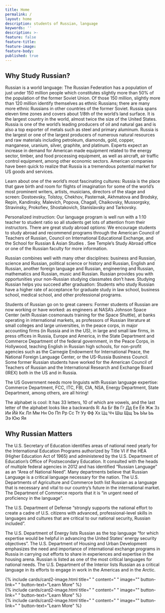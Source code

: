 ```yaml
---
title: Home
permalink: /
layout: home
description: students of Russian, language
keywords: ''
description: >-
feature: false
feature-title: 
feature-image: 
feature-body: 
published: true
---
```


## Why Study Russian?
  
Russian is a world language: The Russian Federation has a population of just under 150 million people which constitutes slightly more than 50% of the population of the former Soviet Union. Of those 150 million, slightly more than 120 million identify themselves as ethnic Russians; there are many more ethnic Russians in other countries of the former Soviet. Russia spans eleven time zones and covers about 1/8th of the world’s land surface. It is the largest country in the world, almost twice the size of the United States.
Russia is one of the world’s leading producers of oil and natural gas and is also a top exporter of metals such as steel and primary aluminum. Russia is the largest or one of the largest producers of numerous natural resources and raw materials including petroleum, diamonds, gold, copper, manganese, uranium, silver, graphite, and platinum. Experts expect an increase in demand for American made equipment related to the energy sector, timber, and food processing equipment, as well as aircraft, air traffic control equipment, among other economic sectors. American companies have been quick to realize that Russia is a tremendous potential market for US goods and services.

Learn about one of the world’s most fascinating cultures: Russia is the place that gave birth and room for flights of imagination for some of the world’s most prominent writers, artists, musicians, directors of the stage and screen: Dostoevsky, Tolstoy, Chekhov, Pasternak, Akhmatova and Brodsky, Repin, Kandinsky, Malevich, Popova, Chagall, Chaikovsky, Mussorgsky, Stravinsky, Prokofiev, Shostakovich, Stanislavsky and Tarkovsky.

Personalized instruction: Our language program is well run with a 1:10 teacher to student ratio so all students get lots of attention from their instructors.
There are great study abroad options: We encourage students to study abroad and recommend programs through the American Council of Teachers of Russian, Council on International Educational Exchange, and the School for Russian & Asian Studies . See Temple’s Study Abroad office or one of the Russian faculty for more information.

Russian combines well with many other disciplines: business and Russian, science and Russian, political science or history and Russian, English and Russian, another foreign language and Russian, engineering and Russian, mathematics and Russian, music and Russian. Russian provides you with opportunities your non-Russian studying classmates don’t have.
Studying Russian helps you succeed after graduation: Students who study Russian have a higher rate of acceptance for graduate study in law school, business school, medical school, and other professional programs.

Students of Russian go on to great careers: Former students of Russian are now working or have worked: as engineers at NASA’s Johnson Space Center (with Russian cosmonauts training for the Space Shuttle), at banks operating in international markets, as professors of Russian literature at small colleges and large universities, in the peace corps, in major accounting firms (in Russia and in the US), in large and small law firms, in press offices in Russia, Europe and America, in the State Department and Commerce Department of the federal government, in the Peace Corps, in Hollywood,  teaching English in Russian high schools, for non-profit agencies such as the Carnegie Endowment for International Peace, the National Foreign Language Center, or the US-Russia Business Council. Some former Russian students have worked for the American Council of Teachers of Russian and the International Research and Exchange Board (IREX) both in the US and in Russia.

The US Government needs more linguists with Russian language expertise: Commerce Department, FCC, ITC, FBI, CIA, NSA, Energy Department, State Department, among others, are all hiring!

The alphabet is cool: It has 33 letters, 10 of which are vowels, and the last letter of the alphabet looks like a backwards R:
Аа Бг Вв Гг Дд Ее Ёё Жж Зз Ии Йй
Кк Лл Мм Нн Оо Пп Рр Сс Тт Уу Фф
Хх Цц Чч Шш Щщ Ъь Ыы Ьь Ээ Юю Яя
  
## Why Russian Matters
  
The U.S. Secretary of Education identifies areas of national need yearly for the International Education Programs authorized by Title VI if the HEA (Higher Education Act of 1965) and administered by the U.S. Department of Education’s Office of Postsecondary Education. It consulted with the heads of multiple federal agencies in 2012 and has identified “Russian Language” as an “Area of National Need”.
Many departments believe that Russian Language is a critical language necessary for the nation.
The U.S. Departments of Agriculture and Commerce both list Russian as a language that is necessary and vital to our country’s future in the international market. The Department of Commerce reports that it is “in urgent need of proficiency in the language”.

The U.S. Department of Defense “strongly supports the national effort to create a cadre of U.S. citizens with advanced, professional-level skills in languages and cultures that are critical to our national security, Russian included”.

The U.S. Department of Energy lists Russian as the top language “for which expertise would be helpful in advancing the United States’ energy security objectives”.
The U.S. Department of Housing and Urban Development emphasizes the need and importance of international exchange programs in Russia in carrying out efforts to share in experiences and expertise in the housing arena. Russian is listed as one of the most critical languages for national needs.
The U.S. Department of the Interior lists Russian as a critical language in its efforts to engage in work in the Americas and in the Arctic.

<div class="row row-wide">
  <div class="col m12 l4">{% include cards/card2-image.html 
    title=" " 
    content=" " 
    image="" 
    button-link=" " 
    button-text="Learn More" %}
  </div>
  <div class="row row-wide">
    <div class="col m12 l4">{% include cards/card2-image.html 
      title=" " 
      content=" " 
      image="" 
      button-link=" " 
      button-text="Learn More" %}
    </div>
    <div class="row row-wide">
      <div class="col m12 l4">{% include cards/card2-image.html 
        title=" " 
        content=" " 
        image="" 
        button-link=" " 
        button-text="Learn More" %}
      </div>
</div>
